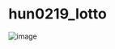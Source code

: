 # hun0219_lotto
![image](https://github.com/user-attachments/assets/0e4fada2-df89-4a4b-8705-8db3ce3a7413)
